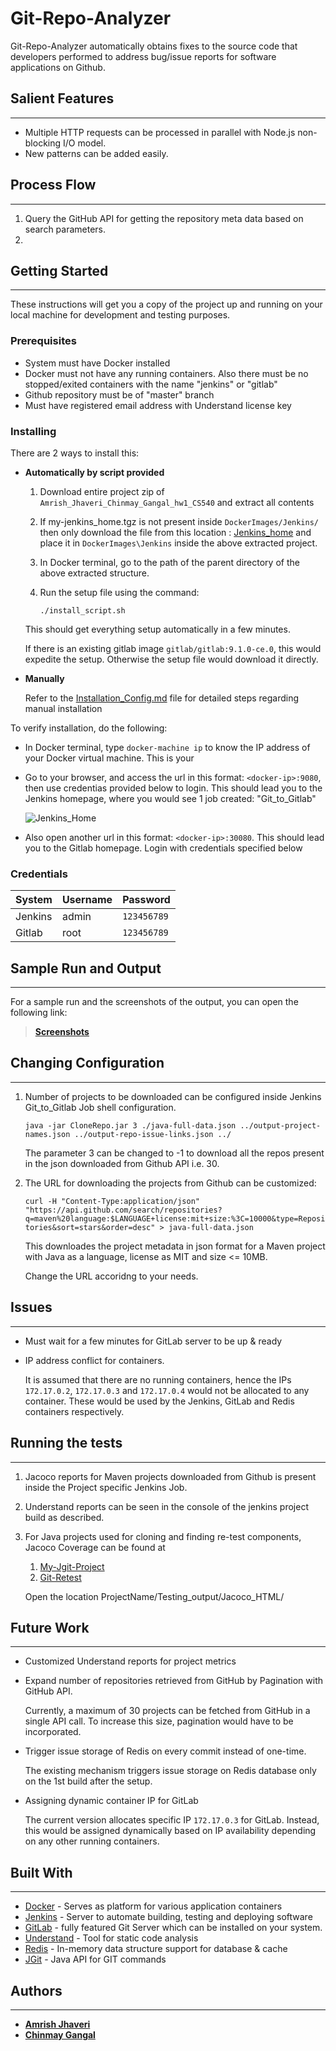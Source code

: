 # Git-Repo-Analyzer

Git-Repo-Analyzer automatically obtains fixes to the source code that developers performed to address bug/issue reports for software applications on Github.

## Salient Features

----------

-  Multiple HTTP requests can be processed in parallel with Node.js non-blocking I/O model.
-  New patterns can be added easily.

## Process Flow
----------
1. Query the GitHub API for getting the repository meta data based on search parameters. 
2. 

## Getting Started

----------

These instructions will get you a copy of the project up and running on your local machine for development and testing purposes. 

### Prerequisites

- System must have Docker installed
- Docker must not have any running containers. Also there must be no stopped/exited containers with the name "jenkins" or "gitlab"
- Github repository must be of "master" branch
- Must have registered email address with Understand license key

### Installing

There are 2 ways to install this:

- **Automatically by script provided**


	1. Download entire project zip of `Amrish_Jhaveri_Chinmay_Gangal_hw1_CS540` and extract all contents
	2. If my-jenkins_home.tgz is not present inside `DockerImages/Jenkins/` then only download the file from this location : [Jenkins_home](https://drive.google.com/file/d/1yi8tRf4TkfdWijsg37Au_vhKKN0MFfud/view?usp=sharing) and place it in `DockerImages\Jenkins` inside the above extracted project.
	3.	In Docker terminal, go to the path of the parent directory of the above extracted structure.
	4. Run the setup file using the command: 
		
		```
		./install_script.sh
		``` 
	
	This should get everything setup automatically in a few minutes.   

	If there is an existing gitlab image `gitlab/gitlab:9.1.0-ce.0`, this would expedite the setup. Otherwise the setup file would download it directly.


- **Manually**

	Refer to the [Installation_Config.md](https://bitbucket.org/ajhave5/amrish_jhaveri_chinmay_gangal_hw1_cs540/src/master/Installation_Config.md?at=master&fileviewer=file-view-default) file for detailed steps regarding manual installation

To verify installation, do the following:

- In Docker terminal, type `docker-machine ip` to know the IP address of your Docker virtual machine. This is your <docker-ip>
- Go to your browser, and access the url in this format: `<docker-ip>:9080`, then use credentias provided below to login. This should lead you to the Jenkins homepage, where you would see 1 job created: "Git\_to\_Gitlab"

	![Jenkins_Home](https://bitbucket.org/ajhave5/amrish_jhaveri_chinmay_gangal_hw1_CS540/raw/master/images/sr_1.JPG)

- Also open another url in this format: `<docker-ip>:30080`. This should lead you to the Gitlab homepage. Login with credentials specified below

### Credentials

System|Username|Password
---	|	---	|	---
Jenkins|admin|	`123456789`
Gitlab|root	|`123456789`

## Sample Run and Output

----------

For a sample run and the screenshots of the output, you can open the following link: 
>[**Screenshots**](https://bitbucket.org/ajhave5/amrish_jhaveri_chinmay_gangal_hw1_cs540/src/master/Sample_run_&_output_screenshots.md?at=master&fileviewer=file-view-default)

## Changing Configuration

----------
1.	Number of projects to be downloaded can be configured inside Jenkins 	Git_to_Gitlab Job shell configuration.

	`java -jar CloneRepo.jar 3 ./java-full-data.json ../output-project-names.json ../output-repo-issue-links.json ../`	
	
	The parameter 3 can be changed to -1 to download all the repos present in the json downloaded from Github API i.e. 30.

2. The URL for downloading the projects from Github can be customized:
	
	`curl -H "Content-Type:application/json" "https://api.github.com/search/repositories?q=maven%20language:$LANGUAGE+license:mit+size:%3C=10000&type=Repositories&sort=stars&order=desc" > java-full-data.json`

	This downloades the project metadata in json format for a Maven project with Java as a language, license as MIT and size <= 10MB.
	
	Change the URL accoridng to your needs.

## Issues

----------
- Must wait for a few minutes for GitLab server to be up & ready
- IP address conflict for containers.
	
	It is assumed that there are no running containers, hence the IPs `172.17.0.2`, `172.17.0.3` and `172.17.0.4` would not be allocated to any container. These would be used by the Jenkins, GitLab and Redis containers respectively.

## Running the tests

----------
1.  Jacoco reports for Maven projects downloaded from Github is present inside 	the Project specific Jenkins Job.
2.  Understand reports can be seen in the console of the jenkins project build as 	described.
3.  For Java projects used for cloning and finding re-test components, Jacoco 	Coverage can be found at
	1.  [My-Jgit-Project](https://bitbucket.org/ajhave5/amrish_jhaveri_chinmay_gangal_hw1_cs540/raw/master/MyJGitProject/Testing_output/Jacoco_HTML/)
	2.  [Git-Retest](https://bitbucket.org/ajhave5/amrish_jhaveri_chinmay_gangal_hw1_cs540/raw/master/GitRetest/cs540.hw1.gitRetest/Testing_output/Jacoco_HTML/)
	
	Open the location ProjectName/Testing_output/Jacoco_HTML/

## Future Work

----------
- Customized Understand reports for project metrics
- Expand number of repositories retrieved from GitHub by Pagination with GitHub 	API. 

	Currently, a maximum of 30 projects can be fetched from GitHub in a single API call. To increase this size, pagination would have to be incorporated.
- Trigger issue storage of Redis on every commit instead of one-time.
	
	The existing mechanism triggers issue storage on Redis database only on the 1st build after the setup.

- Assigning dynamic container IP for GitLab
	
	The current version allocates specific IP `172.17.0.3` for GitLab. Instead, this would be assigned dynamically based on IP availability depending on any other running containers.

## Built With

----------

* [Docker](https://www.docker.com/) - Serves as platform for various application containers
* [Jenkins](https://jenkins.io/) - Server to automate building, testing and deploying software
* [GitLab](https://about.gitlab.com/) - fully featured Git Server which can be installed on your system. 
* [Understand](https://scitools.com/features/) - Tool for static code analysis
* [Redis](https://redis.io/) - In-memory data structure support for database & cache
* [JGit](https://www.eclipse.org/jgit/) - Java API for GIT commands

## Authors

----------

* [**Amrish Jhaveri**](https://github.com/AmrishJhaveri)
* [**Chinmay Gangal**](https://github.com/chinmay2312)